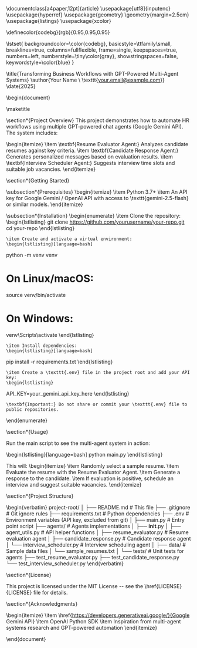 \documentclass[a4paper,12pt]{article}
\usepackage[utf8]{inputenc}
\usepackage{hyperref}
\usepackage{geometry}
\geometry{margin=2.5cm}
\usepackage{listings}
\usepackage{xcolor}

\definecolor{codebg}{rgb}{0.95,0.95,0.95}

\lstset{
  backgroundcolor=\color{codebg},
  basicstyle=\ttfamily\small,
  breaklines=true,
  columns=fullflexible,
  frame=single,
  keepspaces=true,
  numbers=left,
  numberstyle=\tiny\color{gray},
  showstringspaces=false,
  keywordstyle=\color{blue}
}

\title{Transforming Business Workflows with GPT-Powered Multi-Agent Systems}
\author{Your Name \\ \texttt{your.email@example.com}}
\date{2025}

\begin{document}

\maketitle

\section*{Project Overview}
This project demonstrates how to automate HR workflows using multiple GPT-powered chat agents (Google Gemini API). The system includes:

\begin{itemize}
    \item \textbf{Resume Evaluator Agent:} Analyzes candidate resumes against key criteria.
    \item \textbf{Candidate Response Agent:} Generates personalized messages based on evaluation results.
    \item \textbf{Interview Scheduler Agent:} Suggests interview time slots and suitable job vacancies.
\end{itemize}

\section*{Getting Started}

\subsection*{Prerequisites}
\begin{itemize}
    \item Python 3.7+
    \item An API key for Google Gemini / OpenAI API with access to \texttt{gemini-2.5-flash} or similar models.
\end{itemize}

\subsection*{Installation}
\begin{enumerate}
    \item Clone the repository:
    \begin{lstlisting}
git clone https://github.com/yourusername/your-repo.git
cd your-repo
    \end{lstlisting}
    
    \item Create and activate a virtual environment:
    \begin{lstlisting}[language=bash]
python -m venv venv
# On Linux/macOS:
source venv/bin/activate
# On Windows:
venv\Scripts\activate
    \end{lstlisting}
    
    \item Install dependencies:
    \begin{lstlisting}[language=bash]
pip install -r requirements.txt
    \end{lstlisting}
    
    \item Create a \texttt{.env} file in the project root and add your API key:
    \begin{lstlisting}
API_KEY=your_gemini_api_key_here
    \end{lstlisting}
    
    \textbf{Important:} Do not share or commit your \texttt{.env} file to public repositories.
\end{enumerate}

\section*{Usage}

Run the main script to see the multi-agent system in action:

\begin{lstlisting}[language=bash]
python main.py
\end{lstlisting}

This will:
\begin{itemize}
    \item Randomly select a sample resume.
    \item Evaluate the resume with the Resume Evaluator Agent.
    \item Generate a response to the candidate.
    \item If evaluation is positive, schedule an interview and suggest suitable vacancies.
\end{itemize}

\section*{Project Structure}

\begin{verbatim}
project-root/
│
├── README.md                    # This file
├── .gitignore                   # Git ignore rules
├── requirements.txt             # Python dependencies
├── .env                        # Environment variables (API key, excluded from git)
│
├── main.py                     # Entry point script
├── agents/                     # Agents implementations
│   ├── __init__.py
│   ├── agent_utils.py          # API helper functions
│   ├── resume_evaluator.py     # Resume evaluation agent
│   ├── candidate_response.py   # Candidate response agent
│   └── interview_scheduler.py # Interview scheduling agent
│
├── data/                       # Sample data files
│   └── sample_resumes.txt
│
└── tests/                      # Unit tests for agents
    ├── test_resume_evaluator.py
    ├── test_candidate_response.py
    └── test_interview_scheduler.py
\end{verbatim}

\section*{License}

This project is licensed under the MIT License -- see the \href{LICENSE}{LICENSE} file for details.

\section*{Acknowledgments}

\begin{itemize}
    \item \href{https://developers.generativeai.google/}{Google Gemini API}
    \item OpenAI Python SDK
    \item Inspiration from multi-agent systems research and GPT-powered automation
\end{itemize}

\end{document}
